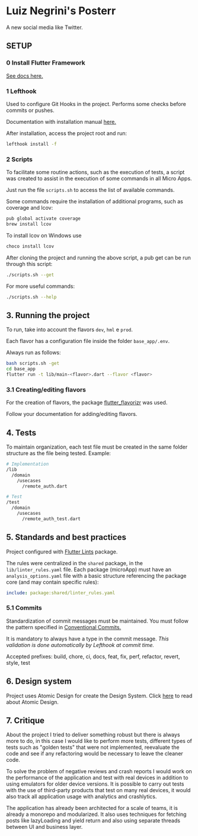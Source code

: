 # Luiz Negrini's Posterr

A new social media like Twitter.

## SETUP

### 0 Install Flutter Framework

[See docs here.](https://docs.flutter.dev/get-started/install)


### 1 Lefthook

Used to configure Git Hooks in the project. Performs some checks before commits or pushes.

Documentation with installation manual [here.](https://github.com/evilmartians/lefthook/blob/master/docs/full_guide.md)

After installation, access the project root and run:

```bash
lefthook install -f
```

### 2 Scripts

To facilitate some routine actions, such as the execution of tests, a script was created to assist in the execution of some commands in all Micro Apps.

Just run the file `scripts.sh` to access the list of available commands.

Some commands require the installation of additional programs, such as coverage and lcov:

```bash
pub global activate coverage
brew install lcov
```

To install lcov on Windows use

```bash
choco install lcov
```

After cloning the project and running the above script, a pub get can be run through this script:

```bash
./scripts.sh --get
```

For more useful commands:
```bash
./scripts.sh --help
```

## **3. Running the project**

To run, take into account the flavors `dev`, `hml` e `prod`.  

Each flavor has a configuration file inside the folder `base_app/.env`.  

Always run as follows:  

```bash
bash scripts.sh -get
cd base_app
flutter run -t lib/main-<flavor>.dart --flavor <flavor> 
```

### 3.1 Creating/editing flavors

For the creation of flavors, the package [flutter_flavorizr](https://github.com/AngeloAvv/flutter_flavorizr) was used.

Follow your documentation for adding/editing flavors.


## **4. Tests**

To maintain organization, each test file must be created in the same folder structure as the file being tested. Example:

```bash
# Implementation
/lib
  /domain
    /usecases
      /remote_auth.dart

# Test
/test
  /domain
    /usecases
      /remote_auth_test.dart
```

## **5. Standards and best practices**

Project configured with [Flutter Lints](https://pub.dev/packages/flutter_lints) package.

The rules were centralized in the `shared` package, in the `lib/linter_rules.yaml` file.
Each package (microApp) must have an `analysis_options.yaml` file with a basic structure referencing the package core (and may contain specific rules):

```yaml
include: package:shared/linter_rules.yaml
```

### 5.1 Commits

Standardization of commit messages must be maintained. You must follow the pattern specified in [Conventional Commits.](https://www.conventionalcommits.org/pt-br/v1.0.0/)

It is mandatory to always have a type in the commit message.
*This validation is done automatically by Lefthook at commit time.*

Accepted prefixes: build, chore, ci, docs, feat, fix, perf, refactor, revert, style, test

## **6. Design system**

Project uses Atomic Design for create the Design System. Click [here](https://bradfrost.com/blog/post/atomic-web-design/) to read about Atomic Design.

## **7. Critique**

About the project I tried to deliver something robust but there is always more to do, in this case I would like to perform more tests, different types of tests such as "golden tests" that were not implemented, reevaluate the code and see if any refactoring would be necessary to leave the cleaner code.

To solve the problem of negative reviews and crash reports I would work on the performance of the application and test with real devices in addition to using emulators for older device versions. It is possible to carry out tests with the use of third-party products that test on many real devices, it would also track all application usage with analytics and crashlytics.

The application has already been architected for a scale of teams, it is already a monorepo and modularized. It also uses techniques for fetching posts like lazyLoading and yield return and also using separate threads between UI and business layer.